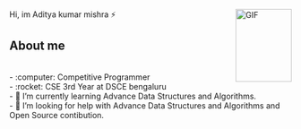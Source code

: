 <!-- ## Hi, I'm Aditya kumar mishra ⚡ -->


 Hi, im Aditya kumar mishra ⚡<img align="right" width="100" height="130" alt="GIF" src="https://media.giphy.com/media/bcKmIWkUMCjVm/giphy.gif">




## About me
<br>
- :computer: Competitive Programmer<br>
- :rocket: CSE 3rd Year at DSCE bengaluru<br>
- 🌱 I’m currently learning Advance Data Structures and Algorithms.<br> 
- 🤔 I’m looking for help with Advance Data Structures and Algorithms and Open Source contibution.<br>
<br><br><br>
